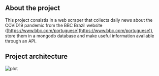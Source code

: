 ## About the project
This project consistis in a web scraper that collects daily news about the COVID19 pandemic from the BBC Brazil website ([https://www.bbc.com/portuguese](https://www.bbc.com/portuguese)), store them in a mongodb database and make useful information available through an API.

## Project architecture
![plot](./images/digram_flow.png)
